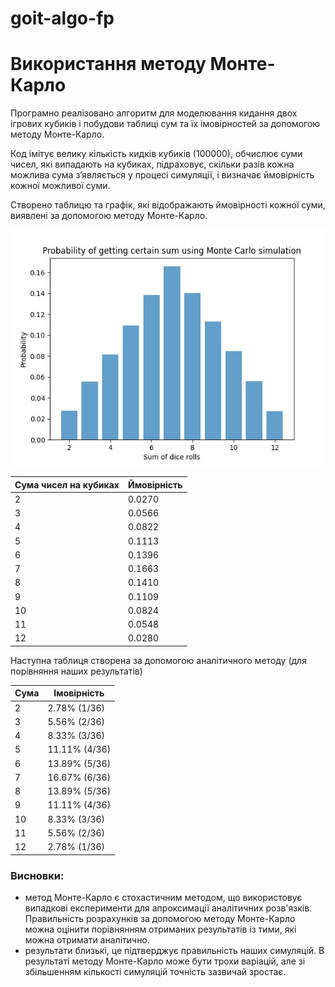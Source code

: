 # goit-algo-fp

# Використання методу Монте-Карло

Програмно реалізовано алгоритм для моделювання кидання двох ігрових кубиків і побудови таблиці сум та їх імовірностей за
допомогою методу Монте-Карло.

Код імітує велику кількість кидків кубиків (100000), обчислює суми чисел, які випадають на кубиках,
підраховує, скільки разів кожна можлива сума з’являється у процесі симуляції, і визначає ймовірність кожної можливої
суми.

Створено таблицю та графік, які відображають ймовірності кожної суми, виявлені за допомогою методу Монте-Карло.

![img.png](img.png)

| Сума чисел на кубиках | Ймовірність |
|-----------------------|-------------|
| 2                     | 0.0270      |
| 3                     | 0.0566      |
| 4                     | 0.0822      |
| 5                     | 0.1113      |
| 6                     | 0.1396      |
| 7                     | 0.1663      |
| 8                     | 0.1410      |
| 9                     | 0.1109      |
| 10                    | 0.0824      |
| 11                    | 0.0548      |
| 12                    | 0.0280      |

Наступна таблиця створена за допомогою аналітичного методу (для порівняння наших результатів)

| Сума | Імовірність   | 
|------|---------------|
| 2    | 2.78% (1/36)  |
| 3    | 5.56% (2/36)  |
| 4    | 8.33% (3/36)  |
| 5    | 11.11% (4/36) |
| 6    | 13.89% (5/36) |
| 7    | 16.67% (6/36) |
| 8    | 13.89% (5/36) |
| 9    | 11.11% (4/36) |
| 10   | 8.33% (3/36)  |
| 11   | 5.56% (2/36)  |
| 12   | 2.78% (1/36)  |

<h3>Висновки:</h3>

- метод Монте-Карло є стохастичним методом, що використовує випадкові експерименти для апроксимації аналітичних
  розв'язків. Правильність розрахунків за допомогою методу Монте-Карло можна оцінити порівнянням отриманих результатів
  із тими, які можна отримати аналітично.
- результати близькі, це підтверджує правильність наших симуляцій. В результаті методу Монте-Карло може бути трохи
  варіацій, але зі збільшенням кількості симуляцій точність зазвичай зростає.